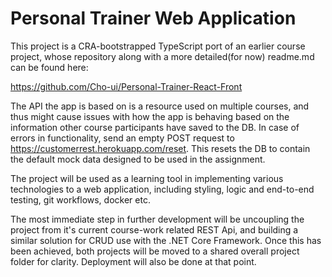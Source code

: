 # Personal Trainer Web Application

This project is a CRA-bootstrapped TypeScript port of an earlier course project, whose repository 
along with a more detailed(for now) readme.md can be found here:

https://github.com/Cho-ui/Personal-Trainer-React-Front

The API the app is based on is a resource used on multiple courses, and thus might cause issues with how the app is behaving based on the information other course participants have saved to the DB. In case of errors in functionality, send an empty POST request to https://customerrest.herokuapp.com/reset. This resets the DB to contain the default mock data designed to be used in the assignment.

The project will be used as a learning tool in implementing various technologies to a web application,
including styling, logic and end-to-end testing, git workflows, docker etc.

The most immediate step in further development will be uncoupling the project from it's current
course-work related REST Api, and building a similar solution for CRUD use with the .NET Core Framework. 
Once this has been achieved, both projects will be moved to a shared overall project folder for clarity.
Deployment will also be done at that point.
